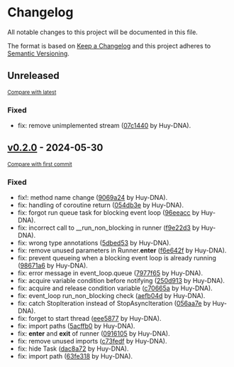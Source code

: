 # Changelog

All notable changes to this project will be documented in this file.

The format is based on [Keep a Changelog](http://keepachangelog.com/en/1.0.0/)
and this project adheres to [Semantic Versioning](http://semver.org/spec/v2.0.0.html).

<!-- insertion marker -->
## Unreleased

<small>[Compare with latest](https://github.com/Huy-DNA/pasync/compare/v0.2.0...HEAD)</small>

### Fixed

- fix: remove unimplemented stream ([07c1440](https://github.com/Huy-DNA/pasync/commit/07c144069c5ad892ef8726f16dbf9e9ffa194031) by Huy-DNA).

<!-- insertion marker -->
## [v0.2.0](https://github.com/Huy-DNA/pasync/releases/tag/v0.2.0) - 2024-05-30

<small>[Compare with first commit](https://github.com/Huy-DNA/pasync/compare/39dcb9c42984191ff61a5b4ade4b5291c4c239c3...v0.2.0)</small>

### Fixed

- fix!: method name change ([9069a24](https://github.com/Huy-DNA/pasync/commit/9069a24f9d99cb651c04e29e301358d147cb79b5) by Huy-DNA).
- fix: handling of coroutine return ([054db3e](https://github.com/Huy-DNA/pasync/commit/054db3ebf8cdac5596f83b335f9fbc5131c65e13) by Huy-DNA).
- fix: forgot run queue task for blocking event loop ([96eeacc](https://github.com/Huy-DNA/pasync/commit/96eeacc312ab89bfc5352d1a3fcb07a410cbe715) by Huy-DNA).
- fix: incorrect call to __run_non_blocking in runner ([f9e22d3](https://github.com/Huy-DNA/pasync/commit/f9e22d35e0aabd84720f020f3d592cc7d452cc16) by Huy-DNA).
- fix: wrong type annotations ([5dbed53](https://github.com/Huy-DNA/pasync/commit/5dbed539adbe4e947b29f5cf63768b97e51938bd) by Huy-DNA).
- fix: remove unused parameters in Runner.__enter__ ([f6e642f](https://github.com/Huy-DNA/pasync/commit/f6e642fc6b9935958116f7dbe094e333fdb70037) by Huy-DNA).
- fix: prevent queueing when a blocking event loop is already running ([98671a6](https://github.com/Huy-DNA/pasync/commit/98671a620ca7e6b6ea476b82839d32a0702bef17) by Huy-DNA).
- fix: error message in event_loop.queue ([7977f65](https://github.com/Huy-DNA/pasync/commit/7977f658dba8b139f994793172e50a3f1dc1599d) by Huy-DNA).
- fix: acquire variable condition before notifying ([250d913](https://github.com/Huy-DNA/pasync/commit/250d913242415b4df84c05c8bb019412794b4b7e) by Huy-DNA).
- fix: acquire and release condition variable ([c70665a](https://github.com/Huy-DNA/pasync/commit/c70665a9e8068fd2179712ca07eb6b3dfd85bf2e) by Huy-DNA).
- fix: event_loop run_non_blocking check ([aefb04d](https://github.com/Huy-DNA/pasync/commit/aefb04d6718288e77cbec34a46805d8b6785efdd) by Huy-DNA).
- fix: catch StopIteration instead of StopAsyncIteration ([056aa7e](https://github.com/Huy-DNA/pasync/commit/056aa7e3d4c1799ad984b66bbada297a310d3e23) by Huy-DNA).
- fix: forget to start thread ([eee5877](https://github.com/Huy-DNA/pasync/commit/eee58774a0ecf31b44e9c2abee5451f26e100dcd) by Huy-DNA).
- fix: import paths ([5acffb0](https://github.com/Huy-DNA/pasync/commit/5acffb09238546267b178751dae53ae24488c6b6) by Huy-DNA).
- fix: __enter__ and __exit__ of runner ([0916105](https://github.com/Huy-DNA/pasync/commit/0916105bf621c39fb7beb8cc99efe00a9483993f) by Huy-DNA).
- fix: remove unused imports ([c73fedf](https://github.com/Huy-DNA/pasync/commit/c73fedf420fe081f94b6b7d1b3480a8dc47797fc) by Huy-DNA).
- fix: hide Task ([dac8a72](https://github.com/Huy-DNA/pasync/commit/dac8a72ac8140d790ee4702cbbbe69abce39265e) by Huy-DNA).
- fix: import path ([63fe318](https://github.com/Huy-DNA/pasync/commit/63fe318d4ee7cbc7a39ead131cea77e221745042) by Huy-DNA).

